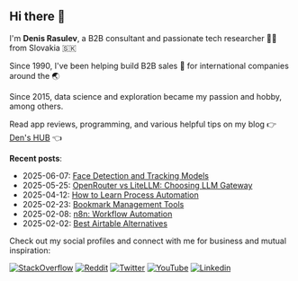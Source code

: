 ## Hi there 👋
I'm **Denis Rasulev**, a B2B consultant and passionate tech researcher 👨‍💻 from Slovakia 🇸🇰  

Since 1990, I've been helping build B2B sales 🤝 for international companies around the 🌏  

Since 2015, data science and exploration became my passion and hobby, among others.  

Read app reviews, programming, and various helpful tips on my blog 👉 [Den's HUB](https://denshub.com/) 👈

**Recent posts**:

- 2025-06-07: [Face Detection and Tracking Models](https://denshub.com/en/face-detection-tracking-models/)
- 2025-05-25: [OpenRouter vs LiteLLM: Choosing LLM Gateway](https://denshub.com/en/choosing-llm-gateway/)
- 2025-04-12: [How to Learn Process Automation](https://denshub.com/en/learn-process-automation/)
- 2025-02-23: [Bookmark Management Tools](https://denshub.com/en/bookmark-management-tools/)
- 2025-02-08: [n8n: Workflow Automation](https://denshub.com/en/n8n-workflow-automation/)
- 2025-02-02: [Best Airtable Alternatives](https://denshub.com/en/best-airtable-alternatives/?utm_source=github&utm_medium=link)

Сheck out my social profiles and connect with me for business and mutual inspiration:

<!-- Use https://shields.io/ to generate badges -->

[![StackOverflow](https://img.shields.io/stackexchange/stackoverflow/r/4440387?label=StackOverflow)](https://stackoverflow.com/users/4440387/denis-rasulev)
[![Reddit](https://img.shields.io/reddit/user-karma/combined/ranklord?label=Reddit&style=social)](https://www.reddit.com/user/RankLord/)
[![Twitter](https://img.shields.io/twitter/follow/denisrasulev?label=Twitter&style=social)](https://twitter.com/denisrasulev)
[![YouTube](https://img.shields.io/youtube/channel/subscribers/UCwbYMwZ3HcRVgymkjSsbqpw?label=YouTube&style=social)](https://www.youtube.com/c/denisrasulev/)
[![Linkedin](https://img.shields.io/badge/-LinkedIn-blue?style=flat&logo=Linkedin&logoColor=white)](https://www.linkedin.com/in/denisrasulev/)
